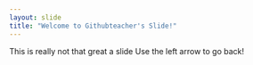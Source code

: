 ```yaml
---
layout: slide
title: "Welcome to Githubteacher's Slide!"
---
```


This is really not that great a slide
Use the left arrow to go back!
